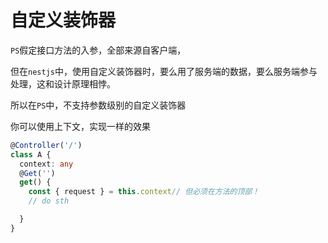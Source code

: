 # 自定义装饰器
`PS`假定接口方法的入参，全部来源自客户端，

但在`nestjs`中，使用自定义装饰器时，要么用了服务端的数据，要么服务端参与处理，这和设计原理相悖。

所以在`PS`中，不支持参数级别的自定义装饰器

你可以使用上下文，实现一样的效果

```ts
@Controller('/')
class A {
  context: any
  @Get('')
  get() {
    const { request } = this.context// 但必须在方法的顶部！
    // do sth

  }
}
```
